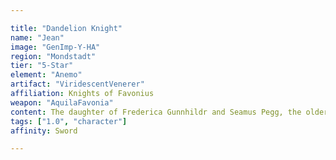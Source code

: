 ```yaml
---

title: "Dandelion Knight"
name: "Jean"
image: "GenImp-Y-HA"
region: "Mondstadt"
tier: "5-Star"
element: "Anemo"
artifact: "ViridescentVenerer"
affiliation: Knights of Favonius
weapon: "AquilaFavonia"
content: The daughter of Frederica Gunnhildr and Seamus Pegg, the older sister of Barbara, and a descendant of the prestigious Gunnhildr Clan, Jean is the Acting Grand Master of the Knights of Favonius. She is always busy handling unrest across Mondstadt and tirelessly working to maintain the City of Freedom.
tags: ["1.0", "character"]
affinity: Sword

---
```


